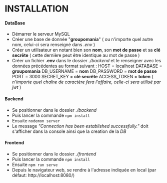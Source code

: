 # INSTALLATION

#### DataBase

- Démarrer le serveur MySQL
- Créer une base de donnée "**groupomania**" ( ou n'importe quel autre nom, celui-ci sera renseigné dans _.env_ )
- Créer un utilisateur en notant bien son **nom**, son **mot de passe** et sa **clé secrête** ( cette dernière peut être identique au mot de passe )
- Créer un fichier **.env** dans le dossier _./backend_ et le renseigner avec les données précédentes au format suivant :
  HOST = localhost
  DATABASE = **groupomania**
  DB_USERNAME = **nom**
  DB_PASSWORD = **mot de passe**
  PORT = 3000
  SECRET_KEY = **clé secrête**
  ACCESS_TOKEN = **token** ( _n'importe quel chaîne de caractère fera l'affaire, celle-ci sera utilisé par jwt_ )

#### Backend

- Se positionner dans le dossier _./backend_
- Puis lancer la commande `npm install`
- Ensuite `nodemon server`
- Le message _"Connection has been established successfully."_ doit s'afficher dans la console ainsi que la creation de la _DB_

#### Frontend

- Se positionner dans le dossier _./frontend_
- Puis lancer la commande `npm install`
- Ensuite `npm run serve`
- Depuis le navigateur web, se rendre à l'adresse indiquée en local (par défaut: http://localhost:8080/)
